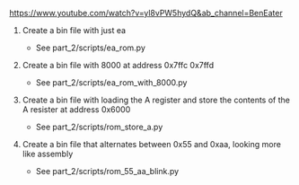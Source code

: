 https://www.youtube.com/watch?v=yl8vPW5hydQ&ab_channel=BenEater


1. Create a bin file with just ea
   - See part_2/scripts/ea_rom.py

2. Create a bin file with 8000 at address 0x7ffc 0x7ffd
   - See part_2/scripts/ea_rom_with_8000.py

3. Create a bin file with loading the A register and store the contents of the A resister at address 0x6000
   - See part_2/scripts/rom_store_a.py

4. Create a bin file that alternates between 0x55 and 0xaa, looking more like assembly
   - See part_2/scripts/rom_55_aa_blink.py
